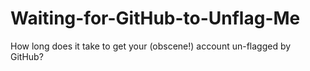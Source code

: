# Waiting-for-GitHub-to-Unflag-Me
How long does it take to get your (obscene!) account un-flagged by GitHub?
